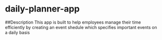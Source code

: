 # daily-planner-app

##Description
This app is built to help employees manage their time efficiently by creating an event shedule which specifies important events on a daily basis

